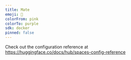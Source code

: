 ```yaml
---
title: Mate
emoji: 👀
colorFrom: pink
colorTo: purple
sdk: docker
pinned: false
---
```


Check out the configuration reference at https://huggingface.co/docs/hub/spaces-config-reference
